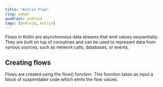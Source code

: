 ```yaml
---
title: "Kotlin Flow"
ring: adopt
quadrant: android
tags: [android, kotlin]
---
```


<p>Flows in Kotlin are asynchronous data streams that emit values sequentially. They are built on top of coroutines and can be used to represent data from various sources, such as network calls, databases, or events.</p>

<h2>Creating flows</h2>

<p>Flows are created using the flow() function. This function takes as input a block of suspendable code which emits the flow values.</p>
